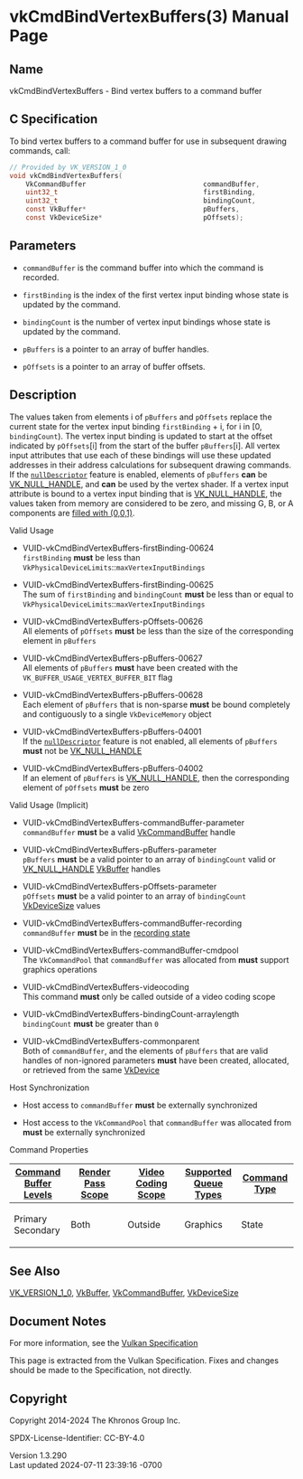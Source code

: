 # vkCmdBindVertexBuffers(3) Manual Page

## Name

vkCmdBindVertexBuffers - Bind vertex buffers to a command buffer



## <a href="#_c_specification" class="anchor"></a>C Specification

To bind vertex buffers to a command buffer for use in subsequent drawing
commands, call:

``` c
// Provided by VK_VERSION_1_0
void vkCmdBindVertexBuffers(
    VkCommandBuffer                             commandBuffer,
    uint32_t                                    firstBinding,
    uint32_t                                    bindingCount,
    const VkBuffer*                             pBuffers,
    const VkDeviceSize*                         pOffsets);
```

## <a href="#_parameters" class="anchor"></a>Parameters

- `commandBuffer` is the command buffer into which the command is
  recorded.

- `firstBinding` is the index of the first vertex input binding whose
  state is updated by the command.

- `bindingCount` is the number of vertex input bindings whose state is
  updated by the command.

- `pBuffers` is a pointer to an array of buffer handles.

- `pOffsets` is a pointer to an array of buffer offsets.

## <a href="#_description" class="anchor"></a>Description

The values taken from elements i of `pBuffers` and `pOffsets` replace
the current state for the vertex input binding `firstBinding` + i, for i
in \[0, `bindingCount`). The vertex input binding is updated to start at
the offset indicated by `pOffsets`\[i\] from the start of the buffer
`pBuffers`\[i\]. All vertex input attributes that use each of these
bindings will use these updated addresses in their address calculations
for subsequent drawing commands. If the <a
href="https://registry.khronos.org/vulkan/specs/1.3-extensions/html/vkspec.html#features-nullDescriptor"
target="_blank" rel="noopener"><code>nullDescriptor</code></a> feature
is enabled, elements of `pBuffers` **can** be
[VK_NULL_HANDLE](https://registry.khronos.org/vulkan/specs/1.3-extensions/man/html/VK_NULL_HANDLE.html), and **can** be used by the vertex
shader. If a vertex input attribute is bound to a vertex input binding
that is [VK_NULL_HANDLE](https://registry.khronos.org/vulkan/specs/1.3-extensions/man/html/VK_NULL_HANDLE.html), the values taken from
memory are considered to be zero, and missing G, B, or A components are
[filled with (0,0,1)](#fxvertex-input-extraction).

Valid Usage

- <a href="#VUID-vkCmdBindVertexBuffers-firstBinding-00624"
  id="VUID-vkCmdBindVertexBuffers-firstBinding-00624"></a>
  VUID-vkCmdBindVertexBuffers-firstBinding-00624  
  `firstBinding` **must** be less than
  `VkPhysicalDeviceLimits`::`maxVertexInputBindings`

- <a href="#VUID-vkCmdBindVertexBuffers-firstBinding-00625"
  id="VUID-vkCmdBindVertexBuffers-firstBinding-00625"></a>
  VUID-vkCmdBindVertexBuffers-firstBinding-00625  
  The sum of `firstBinding` and `bindingCount` **must** be less than or
  equal to `VkPhysicalDeviceLimits`::`maxVertexInputBindings`

- <a href="#VUID-vkCmdBindVertexBuffers-pOffsets-00626"
  id="VUID-vkCmdBindVertexBuffers-pOffsets-00626"></a>
  VUID-vkCmdBindVertexBuffers-pOffsets-00626  
  All elements of `pOffsets` **must** be less than the size of the
  corresponding element in `pBuffers`

- <a href="#VUID-vkCmdBindVertexBuffers-pBuffers-00627"
  id="VUID-vkCmdBindVertexBuffers-pBuffers-00627"></a>
  VUID-vkCmdBindVertexBuffers-pBuffers-00627  
  All elements of `pBuffers` **must** have been created with the
  `VK_BUFFER_USAGE_VERTEX_BUFFER_BIT` flag

- <a href="#VUID-vkCmdBindVertexBuffers-pBuffers-00628"
  id="VUID-vkCmdBindVertexBuffers-pBuffers-00628"></a>
  VUID-vkCmdBindVertexBuffers-pBuffers-00628  
  Each element of `pBuffers` that is non-sparse **must** be bound
  completely and contiguously to a single `VkDeviceMemory` object

- <a href="#VUID-vkCmdBindVertexBuffers-pBuffers-04001"
  id="VUID-vkCmdBindVertexBuffers-pBuffers-04001"></a>
  VUID-vkCmdBindVertexBuffers-pBuffers-04001  
  If the <a
  href="https://registry.khronos.org/vulkan/specs/1.3-extensions/html/vkspec.html#features-nullDescriptor"
  target="_blank" rel="noopener"><code>nullDescriptor</code></a> feature
  is not enabled, all elements of `pBuffers` **must** not be
  [VK_NULL_HANDLE](https://registry.khronos.org/vulkan/specs/1.3-extensions/man/html/VK_NULL_HANDLE.html)

- <a href="#VUID-vkCmdBindVertexBuffers-pBuffers-04002"
  id="VUID-vkCmdBindVertexBuffers-pBuffers-04002"></a>
  VUID-vkCmdBindVertexBuffers-pBuffers-04002  
  If an element of `pBuffers` is [VK_NULL_HANDLE](https://registry.khronos.org/vulkan/specs/1.3-extensions/man/html/VK_NULL_HANDLE.html),
  then the corresponding element of `pOffsets` **must** be zero

Valid Usage (Implicit)

- <a href="#VUID-vkCmdBindVertexBuffers-commandBuffer-parameter"
  id="VUID-vkCmdBindVertexBuffers-commandBuffer-parameter"></a>
  VUID-vkCmdBindVertexBuffers-commandBuffer-parameter  
  `commandBuffer` **must** be a valid
  [VkCommandBuffer](https://registry.khronos.org/vulkan/specs/1.3-extensions/man/html/VkCommandBuffer.html) handle

- <a href="#VUID-vkCmdBindVertexBuffers-pBuffers-parameter"
  id="VUID-vkCmdBindVertexBuffers-pBuffers-parameter"></a>
  VUID-vkCmdBindVertexBuffers-pBuffers-parameter  
  `pBuffers` **must** be a valid pointer to an array of `bindingCount`
  valid or [VK_NULL_HANDLE](https://registry.khronos.org/vulkan/specs/1.3-extensions/man/html/VK_NULL_HANDLE.html)
  [VkBuffer](https://registry.khronos.org/vulkan/specs/1.3-extensions/man/html/VkBuffer.html) handles

- <a href="#VUID-vkCmdBindVertexBuffers-pOffsets-parameter"
  id="VUID-vkCmdBindVertexBuffers-pOffsets-parameter"></a>
  VUID-vkCmdBindVertexBuffers-pOffsets-parameter  
  `pOffsets` **must** be a valid pointer to an array of `bindingCount`
  [VkDeviceSize](https://registry.khronos.org/vulkan/specs/1.3-extensions/man/html/VkDeviceSize.html) values

- <a href="#VUID-vkCmdBindVertexBuffers-commandBuffer-recording"
  id="VUID-vkCmdBindVertexBuffers-commandBuffer-recording"></a>
  VUID-vkCmdBindVertexBuffers-commandBuffer-recording  
  `commandBuffer` **must** be in the [recording
  state](#commandbuffers-lifecycle)

- <a href="#VUID-vkCmdBindVertexBuffers-commandBuffer-cmdpool"
  id="VUID-vkCmdBindVertexBuffers-commandBuffer-cmdpool"></a>
  VUID-vkCmdBindVertexBuffers-commandBuffer-cmdpool  
  The `VkCommandPool` that `commandBuffer` was allocated from **must**
  support graphics operations

- <a href="#VUID-vkCmdBindVertexBuffers-videocoding"
  id="VUID-vkCmdBindVertexBuffers-videocoding"></a>
  VUID-vkCmdBindVertexBuffers-videocoding  
  This command **must** only be called outside of a video coding scope

- <a href="#VUID-vkCmdBindVertexBuffers-bindingCount-arraylength"
  id="VUID-vkCmdBindVertexBuffers-bindingCount-arraylength"></a>
  VUID-vkCmdBindVertexBuffers-bindingCount-arraylength  
  `bindingCount` **must** be greater than `0`

- <a href="#VUID-vkCmdBindVertexBuffers-commonparent"
  id="VUID-vkCmdBindVertexBuffers-commonparent"></a>
  VUID-vkCmdBindVertexBuffers-commonparent  
  Both of `commandBuffer`, and the elements of `pBuffers` that are valid
  handles of non-ignored parameters **must** have been created,
  allocated, or retrieved from the same [VkDevice](https://registry.khronos.org/vulkan/specs/1.3-extensions/man/html/VkDevice.html)

Host Synchronization

- Host access to `commandBuffer` **must** be externally synchronized

- Host access to the `VkCommandPool` that `commandBuffer` was allocated
  from **must** be externally synchronized

Command Properties

<table class="tableblock frame-all grid-all stretch">
<colgroup>
<col style="width: 20%" />
<col style="width: 20%" />
<col style="width: 20%" />
<col style="width: 20%" />
<col style="width: 20%" />
</colgroup>
<thead>
<tr>
<th class="tableblock halign-left valign-top"><a
href="#VkCommandBufferLevel">Command Buffer Levels</a></th>
<th class="tableblock halign-left valign-top"><a
href="#vkCmdBeginRenderPass">Render Pass Scope</a></th>
<th class="tableblock halign-left valign-top"><a
href="#vkCmdBeginVideoCodingKHR">Video Coding Scope</a></th>
<th class="tableblock halign-left valign-top"><a
href="#VkQueueFlagBits">Supported Queue Types</a></th>
<th class="tableblock halign-left valign-top"><a
href="#fundamentals-queueoperation-command-types">Command Type</a></th>
</tr>
</thead>
<tbody>
<tr>
<td class="tableblock halign-left valign-top"><p>Primary<br />
Secondary</p></td>
<td class="tableblock halign-left valign-top"><p>Both</p></td>
<td class="tableblock halign-left valign-top"><p>Outside</p></td>
<td class="tableblock halign-left valign-top"><p>Graphics</p></td>
<td class="tableblock halign-left valign-top"><p>State</p></td>
</tr>
</tbody>
</table>

## <a href="#_see_also" class="anchor"></a>See Also

[VK_VERSION_1_0](https://registry.khronos.org/vulkan/specs/1.3-extensions/man/html/VK_VERSION_1_0.html), [VkBuffer](https://registry.khronos.org/vulkan/specs/1.3-extensions/man/html/VkBuffer.html),
[VkCommandBuffer](https://registry.khronos.org/vulkan/specs/1.3-extensions/man/html/VkCommandBuffer.html),
[VkDeviceSize](https://registry.khronos.org/vulkan/specs/1.3-extensions/man/html/VkDeviceSize.html)

## <a href="#_document_notes" class="anchor"></a>Document Notes

For more information, see the <a
href="https://registry.khronos.org/vulkan/specs/1.3-extensions/html/vkspec.html#vkCmdBindVertexBuffers"
target="_blank" rel="noopener">Vulkan Specification</a>

This page is extracted from the Vulkan Specification. Fixes and changes
should be made to the Specification, not directly.

## <a href="#_copyright" class="anchor"></a>Copyright

Copyright 2014-2024 The Khronos Group Inc.

SPDX-License-Identifier: CC-BY-4.0

Version 1.3.290  
Last updated 2024-07-11 23:39:16 -0700
